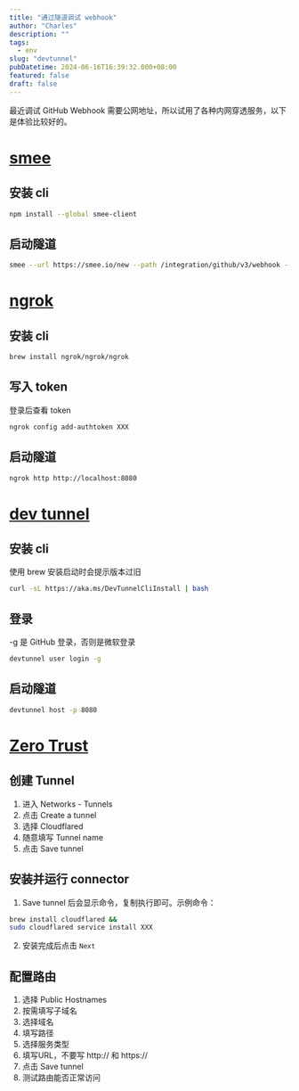 ```yaml
---
title: "通过隧道调试 webhook"
author: "Charles"
description: ""
tags:
  - env
slug: "devtunnel"
pubDatetime: 2024-06-16T16:39:32.000+08:00
featured: false
draft: false
---
```


最近调试 GitHub Webhook 需要公网地址，所以试用了各种内网穿透服务，以下是体验比较好的。

# [smee](https://smee.io)

## 安装 cli
```bash
npm install --global smee-client
```

## 启动隧道
```bash
smee --url https://smee.io/new --path /integration/github/v3/webhook --port 8080
```

# [ngrok](https://dashboard.ngrok.com/)

## 安装 cli
```bash
brew install ngrok/ngrok/ngrok
```

## 写入 token
登录后查看 token
```bash
ngrok config add-authtoken XXX
```

## 启动隧道
```bash
ngrok http http://localhost:8080
```

# [dev tunnel](https://learn.microsoft.com/en-us/azure/developer/dev-tunnels/get-started?tabs=macos#install)

## 安装 cli
使用 brew 安装启动时会提示版本过旧
```bash
curl -sL https://aka.ms/DevTunnelCliInstall | bash
```

## 登录
-g 是 GitHub 登录，否则是微软登录
```bash
devtunnel user login -g
```

## 启动隧道
```bash
devtunnel host -p 8080
```

# [Zero Trust](https://one.dash.cloudflare.com/)

## 创建 Tunnel
1. 进入 Networks - Tunnels
2. 点击 Create a tunnel
2. 选择 Cloudflared
3. 随意填写 Tunnel name
4. 点击 Save tunnel

## 安装并运行 connector
1. Save tunnel 后会显示命令，复制执行即可。示例命令：
```bash
brew install cloudflared && 
sudo cloudflared service install XXX
```
2. 安装完成后点击 `Next`

## 配置路由
1. 选择 Public Hostnames
2. 按需填写子域名
3. 选择域名
4. 填写路径
5. 选择服务类型
6. 填写URL，不要写 http:// 和 https://
3. 点击 Save tunnel
4. 测试路由能否正常访问
